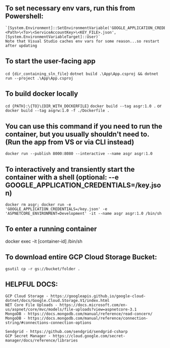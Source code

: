 ## To set necessary env vars, run this from Powershell:
    `[System.Environment]::SetEnvironmentVariable('GOOGLE_APPLICATION_CREDENTIALS','C:\<Path>\<To>\<ServiceAccountKey>\<KEY_FILE>.json',[System.EnvironmentVariableTarget]::User)`
    Note that Visual Studio caches env vars for some reason...so restart after updating 
   

## To start the user-facing app
`cd {dir_containing_sln_file}`
`dotnet build .\App\App.csproj && dotnet run --project .\App\App.csproj`


## To build docker locally
`cd {PATH}:\{TO}\{DIR_WITH_DOCKERFILE}`
`docker build --tag asgr:1.0 .` or `docker build --tag asgrw:1.0 -f ./Dockerfile .`


## You can use this command if you need to run the container, but you usually shouldn't need to. (Run the app from VS or via CLI instead)
`docker run --publish 8000:8080 --interactive --name asgr asgr:1.0`

## To interactively and transiently start the container with a shell (optional: --e GOOGLE_APPLICATION_CREDENTIALS=/key.json)
`docker rm asgr; docker run -e 'GOOGLE_APPLICATION_CREDENTIALS=/key.json' -e 'ASPNETCORE_ENVIRONMENT=Development' -it --name asgr asgr:1.0 /bin/sh ` 

## To enter a running container
docker exec -it [container-id] /bin/sh

## To download entire GCP Cloud Storage Bucket:
`gsutil cp -r gs://bucket/folder .`


## HELPFUL DOCS:
    GCP Cloud Storage - https://googleapis.github.io/google-cloud-dotnet/docs/Google.Cloud.Storage.V1/index.html
    NET Core File Uploads - https://docs.microsoft.com/en-us/aspnet/core/mvc/models/file-uploads?view=aspnetcore-3.1
    MongoDB - https://docs.mongodb.com/manual/reference/read-concern/
    MongoDB - https://docs.mongodb.com/manual/reference/connection-string/#connections-connection-options

    Sendgrid - https://github.com/sendgrid/sendgrid-csharp
    GCP Secret Manager - https://cloud.google.com/secret-manager/docs/reference/libraries
